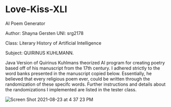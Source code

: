 # Love-Kiss-XLI
AI Poem Generator

 Author: Shayna Gersten
 UNI: srg2178

 Class: Literary History of Artificial Intelligence
 
 Subject: QUIRINUS KUHLMANN.
 
 Java Version of Quirinus Kuhlmans theorized
 AI program for creating poetry based off of his manuscript
 from the 17th century. I adhered strictly to the word banks presented in 
 the manuscript copied below. Essentially, he believed that every
 religious poem ever, could be written through the randomization
 of these specifc words. Further instructions and details about
 the randomizations I implemented are listed in the tester class. 
 
![Screen Shot 2021-08-23 at 4 37 23 PM](https://user-images.githubusercontent.com/65236266/130532857-1ad685a4-e4d6-4031-9af8-3f0f292b0f3d.png)
